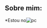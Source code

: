 ## Sobre mim:
*Estou no![pc](https://user-images.githubusercontent.com/65691094/126377146-6983b582-cedc-49bd-92f6-3863cc3b1e61.png)

